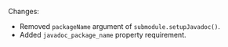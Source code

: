 Changes:

* Removed `packageName` argument of `submodule.setupJavadoc()`.
* Added `javadoc_package_name` property requirement.

